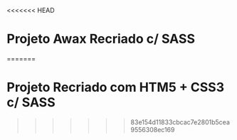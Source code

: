 <<<<<<< HEAD
# Projeto Awax Recriado  c/ SASS
=======
# Projeto Recriado com HTM5 + CSS3 c/ SASS
>>>>>>> 83e154d11833cbcac7e2801b5cea9556308ec169
